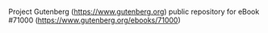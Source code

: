 Project Gutenberg (https://www.gutenberg.org) public repository for
eBook #71000 (https://www.gutenberg.org/ebooks/71000)

